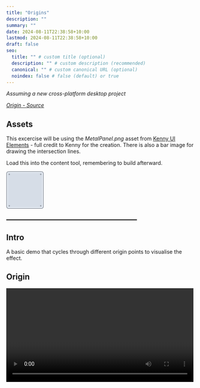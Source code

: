 ```yaml
---
title: "Origins"
description: ""
summary: ""
date: 2024-08-11T22:38:58+10:00
lastmod: 2024-08-11T22:38:58+10:00
draft: false
seo:
  title: "" # custom title (optional)
  description: "" # custom description (recommended)
  canonical: "" # custom canonical URL (optional)
  noindex: false # false (default) or true
---
```


_Assuming a new cross-platform desktop project_

_[Origin - Source](https://github.com/devbitesau/quickshots/blob/main/origin/OriginGame.cs)_

## Assets
This excercise will be using the _MetalPanel.png_ asset from [Kenny UI Elements](https://www.kenney.nl/assets/background-elements) - full credit to Kenny for the creation. There is also a bar image for drawing the intersection lines.

Load this into the content tool, remembering to build afterward.

![moon.png](img/metalPanel.png)

![bar.png](img/bar.png)


## Intro
A basic demo that cycles through different origin points to visualise the effect.

## Origin



<video controls width="500">
  <source src="../img/origin.mp4" type="video/mp4" />
</video>
